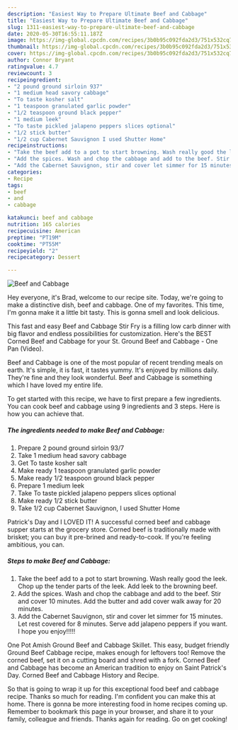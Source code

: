```yaml
---
description: "Easiest Way to Prepare Ultimate Beef and Cabbage"
title: "Easiest Way to Prepare Ultimate Beef and Cabbage"
slug: 1311-easiest-way-to-prepare-ultimate-beef-and-cabbage
date: 2020-05-30T16:55:11.187Z
image: https://img-global.cpcdn.com/recipes/3b0b95c092fda2d3/751x532cq70/beef-and-cabbage-recipe-main-photo.jpg
thumbnail: https://img-global.cpcdn.com/recipes/3b0b95c092fda2d3/751x532cq70/beef-and-cabbage-recipe-main-photo.jpg
cover: https://img-global.cpcdn.com/recipes/3b0b95c092fda2d3/751x532cq70/beef-and-cabbage-recipe-main-photo.jpg
author: Connor Bryant
ratingvalue: 4.7
reviewcount: 3
recipeingredient:
- "2 pound ground sirloin 937"
- "1 medium head savory cabbage"
- "To taste kosher salt"
- "1 teaspoon granulated garlic powder"
- "1/2 teaspoon ground black pepper"
- "1 medium leek"
- "To taste pickled jalapeno peppers slices optional"
- "1/2 stick butter"
- "1/2 cup Cabernet Sauvignon I used Shutter Home"
recipeinstructions:
- "Take the beef add to a pot to start browning. Wash really good the leek. Chop up the tender parts of the leek. Add leek to the browning beef."
- "Add the spices. Wash and chop the cabbage and add to the beef. Stir and cover 10 minutes. Add the butter and add cover walk away for 20 minutes."
- "Add the Cabernet Sauvignon, stir and cover let simmer for 15 minutes. Let rest covered for 8 minutes. Serve add jalapeno peppers if you want. I hope you enjoy!!!!!"
categories:
- Recipe
tags:
- beef
- and
- cabbage

katakunci: beef and cabbage 
nutrition: 165 calories
recipecuisine: American
preptime: "PT19M"
cooktime: "PT55M"
recipeyield: "2"
recipecategory: Dessert

---
```



![Beef and Cabbage](https://img-global.cpcdn.com/recipes/3b0b95c092fda2d3/751x532cq70/beef-and-cabbage-recipe-main-photo.jpg)

Hey everyone, it's Brad, welcome to our recipe site. Today, we're going to make a distinctive dish, beef and cabbage. One of my favorites. This time, I'm gonna make it a little bit tasty. This is gonna smell and look delicious.

This fast and easy Beef and Cabbage Stir Fry is a filling low carb dinner with big flavor and endless possibilities for customization. Here&#39;s the BEST Corned Beef and Cabbage for your St. Ground Beef and Cabbage - One Pan (Video).

Beef and Cabbage is one of the most popular of recent trending meals on earth. It's simple, it is fast, it tastes yummy. It's enjoyed by millions daily. They're fine and they look wonderful. Beef and Cabbage is something which I have loved my entire life.


To get started with this recipe, we have to first prepare a few ingredients. You can cook beef and cabbage using 9 ingredients and 3 steps. Here is how you can achieve that.

<!--inarticleads1-->

##### The ingredients needed to make Beef and Cabbage:

1. Prepare 2 pound ground sirloin 93/7
1. Take 1 medium head savory cabbage
1. Get To taste kosher salt
1. Make ready 1 teaspoon granulated garlic powder
1. Make ready 1/2 teaspoon ground black pepper
1. Prepare 1 medium leek
1. Take To taste pickled jalapeno peppers slices optional
1. Make ready 1/2 stick butter
1. Take 1/2 cup Cabernet Sauvignon, I used Shutter Home


Patrick&#39;s Day and I LOVED IT! A successful corned beef and cabbage supper starts at the grocery store. Corned beef is traditionally made with brisket; you can buy it pre-brined and ready-to-cook. If you&#39;re feeling ambitious, you can. 

<!--inarticleads2-->

##### Steps to make Beef and Cabbage:

1. Take the beef add to a pot to start browning. Wash really good the leek. Chop up the tender parts of the leek. Add leek to the browning beef.
1. Add the spices. Wash and chop the cabbage and add to the beef. Stir and cover 10 minutes. Add the butter and add cover walk away for 20 minutes.
1. Add the Cabernet Sauvignon, stir and cover let simmer for 15 minutes. Let rest covered for 8 minutes. Serve add jalapeno peppers if you want. I hope you enjoy!!!!!


One Pot Amish Ground Beef and Cabbage Skillet. This easy, budget friendly Ground Beef Cabbage recipe, makes enough for leftovers too! Remove the corned beef, set it on a cutting board and shred with a fork. Corned Beef and Cabbage has become an American tradition to enjoy on Saint Patrick&#39;s Day. Corned Beef and Cabbage History and Recipe. 

So that is going to wrap it up for this exceptional food beef and cabbage recipe. Thanks so much for reading. I'm confident you can make this at home. There is gonna be more interesting food in home recipes coming up. Remember to bookmark this page in your browser, and share it to your family, colleague and friends. Thanks again for reading. Go on get cooking!

